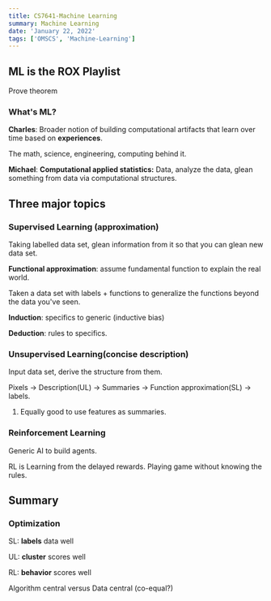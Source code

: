 ```yaml
---
title: CS7641-Machine Learning
summary: Machine Learning
date: 'January 22, 2022'
tags: ['OMSCS', 'Machine-Learning']
---
```


## ML is the ROX Playlist

Prove theorem

### What's ML?

**Charles**: Broader notion of building computational artifacts that learn over time based on **experiences**.

The math, science, engineering, computing behind it.

**Michael**: **Computational applied statistics:**  Data, analyze the data, glean something from data via computational structures.

## Three major topics

### Supervised Learning (approximation)

Taking labelled data set, glean information from it so that you can glean new data set.

**Functional approximation**: assume fundamental function to explain the real world.

Taken a data set with labels + functions to generalize the functions beyond the data you've seen.

**Induction**: specifics to generic (inductive bias)

**Deduction**: rules to specifics.

### Unsupervised Learning(concise description)

Input data set, derive the structure from them.

Pixels -> Description(UL) -> Summaries -> Function approximation(SL) -> labels.

1. Equally good to use features as summaries.

### Reinforcement  Learning

Generic AI to build agents.

RL is Learning from the delayed rewards. Playing game without knowing the rules.

## Summary

### Optimization

SL: **labels** data well

UL: **cluster** scores well

RL: **behavior** scores well

Algorithm central versus Data central (co-equal?)
